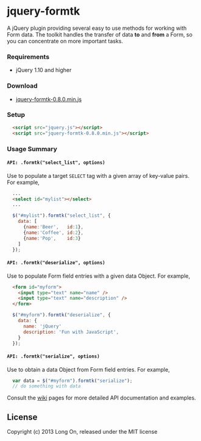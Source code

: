 # jquery-formtk

A jQuery plugin providing several easy to use methods for working with Form data. The toolkit handles the transfer of data **to** and **from** a Form, so you can concentrate on more important tasks.

### Requirements

  * jQuery 1.10 and higher

### Download

  * [jquery-formtk-0.8.0.min.js](dist/jquery-formtk-0.8.0.min.js)

### Setup

```html
  <script src="jquery.js"></script>
  <script src="jquery-formtk-0.8.0.min.js"></script>
```

### Usage Summary

#### `API: .formtk("select_list", options)`

Use to populate a target `SELECT` tag with a given array of key-value pairs. For example,

```html
  ...
  <select id="mylist"></select>
  ...
```
```javaScript
  $("#mylist").formtk("select_list", {
    data: [
      {name:'Beer',   id:1},
      {name:'Coffee', id:2},
      {name:'Pop',    id:3}
    ]
  });
```

#### `API: .formtk("deserialize", options)`

Use to populate Form field entries with a given data Object. For example,

```html
  <form id="myform">
    <input type="text" name="name" />
    <input type="text" name="description" />
  </form>
```
```javaScript
  $("#myform").formtk("deserialize", {
    data: {
      name: 'jQuery'
      description: 'Fun with JavaScript',
    }
  });
```

#### `API: .formtk("serialize", options)`

Use to obtain a data Object from Form field entries. For example,

```javaScript
  var data = $("#myform").formtk("serialize");
  // do something with data
```

Consult the [wiki](https://github.com/fun-ruby/jquery-formtk/wiki) pages for more detailed API documentation and examples.


## License

Copyright (c) 2013 Long On, released under the MIT license

